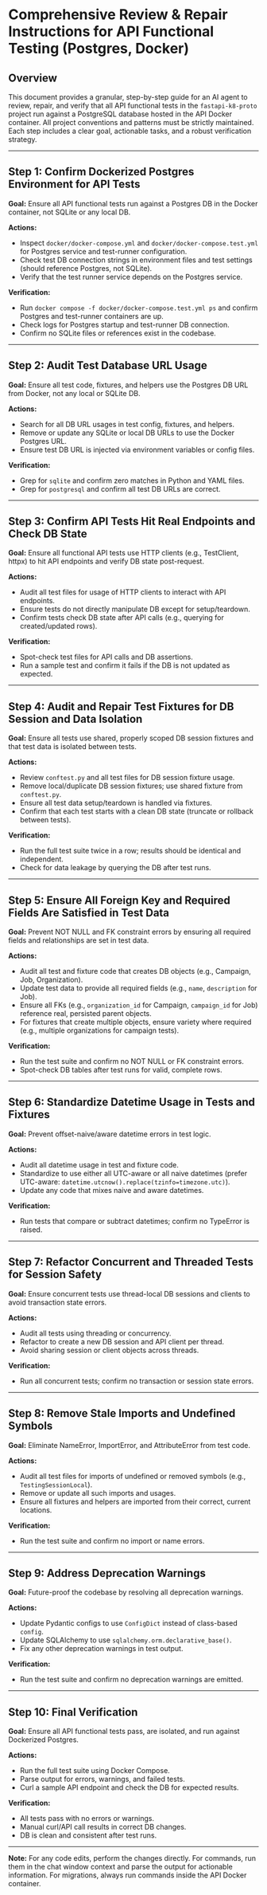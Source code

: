 # Comprehensive Review & Repair Instructions for API Functional Testing (Postgres, Docker)

## Overview
This document provides a granular, step-by-step guide for an AI agent to review, repair, and verify that all API functional tests in the `fastapi-k8-proto` project run against a PostgreSQL database hosted in the API Docker container. All project conventions and patterns must be strictly maintained. Each step includes a clear goal, actionable tasks, and a robust verification strategy.

---

## Step 1: Confirm Dockerized Postgres Environment for API Tests
**Goal:** Ensure all API functional tests run against a Postgres DB in the Docker container, not SQLite or any local DB.

**Actions:**
- Inspect `docker/docker-compose.yml` and `docker/docker-compose.test.yml` for Postgres service and test-runner configuration.
- Check test DB connection strings in environment files and test settings (should reference Postgres, not SQLite).
- Verify that the test runner service depends on the Postgres service.

**Verification:**
- Run `docker compose -f docker/docker-compose.test.yml ps` and confirm Postgres and test-runner containers are up.
- Check logs for Postgres startup and test-runner DB connection.
- Confirm no SQLite files or references exist in the codebase.

---

## Step 2: Audit Test Database URL Usage
**Goal:** Ensure all test code, fixtures, and helpers use the Postgres DB URL from Docker, not any local or SQLite DB.

**Actions:**
- Search for all DB URL usages in test config, fixtures, and helpers.
- Remove or update any SQLite or local DB URLs to use the Docker Postgres URL.
- Ensure test DB URL is injected via environment variables or config files.

**Verification:**
- Grep for `sqlite` and confirm zero matches in Python and YAML files.
- Grep for `postgresql` and confirm all test DB URLs are correct.

---

## Step 3: Confirm API Tests Hit Real Endpoints and Check DB State
**Goal:** Ensure all functional API tests use HTTP clients (e.g., TestClient, httpx) to hit API endpoints and verify DB state post-request.

**Actions:**
- Audit all test files for usage of HTTP clients to interact with API endpoints.
- Ensure tests do not directly manipulate DB except for setup/teardown.
- Confirm tests check DB state after API calls (e.g., querying for created/updated rows).

**Verification:**
- Spot-check test files for API calls and DB assertions.
- Run a sample test and confirm it fails if the DB is not updated as expected.

---

## Step 4: Audit and Repair Test Fixtures for DB Session and Data Isolation
**Goal:** Ensure all tests use shared, properly scoped DB session fixtures and that test data is isolated between tests.

**Actions:**
- Review `conftest.py` and all test files for DB session fixture usage.
- Remove local/duplicate DB session fixtures; use shared fixture from `conftest.py`.
- Ensure all test data setup/teardown is handled via fixtures.
- Confirm that each test starts with a clean DB state (truncate or rollback between tests).

**Verification:**
- Run the full test suite twice in a row; results should be identical and independent.
- Check for data leakage by querying the DB after test runs.

---

## Step 5: Ensure All Foreign Key and Required Fields Are Satisfied in Test Data
**Goal:** Prevent NOT NULL and FK constraint errors by ensuring all required fields and relationships are set in test data.

**Actions:**
- Audit all test and fixture code that creates DB objects (e.g., Campaign, Job, Organization).
- Update test data to provide all required fields (e.g., `name`, `description` for Job).
- Ensure all FKs (e.g., `organization_id` for Campaign, `campaign_id` for Job) reference real, persisted parent objects.
- For fixtures that create multiple objects, ensure variety where required (e.g., multiple organizations for campaign tests).

**Verification:**
- Run the test suite and confirm no NOT NULL or FK constraint errors.
- Spot-check DB tables after test runs for valid, complete rows.

---

## Step 6: Standardize Datetime Usage in Tests and Fixtures
**Goal:** Prevent offset-naive/aware datetime errors in test logic.

**Actions:**
- Audit all datetime usage in test and fixture code.
- Standardize to use either all UTC-aware or all naive datetimes (prefer UTC-aware: `datetime.utcnow().replace(tzinfo=timezone.utc)`).
- Update any code that mixes naive and aware datetimes.

**Verification:**
- Run tests that compare or subtract datetimes; confirm no TypeError is raised.

---

## Step 7: Refactor Concurrent and Threaded Tests for Session Safety
**Goal:** Ensure concurrent tests use thread-local DB sessions and clients to avoid transaction state errors.

**Actions:**
- Audit all tests using threading or concurrency.
- Refactor to create a new DB session and API client per thread.
- Avoid sharing session or client objects across threads.

**Verification:**
- Run all concurrent tests; confirm no transaction or session state errors.

---

## Step 8: Remove Stale Imports and Undefined Symbols
**Goal:** Eliminate NameError, ImportError, and AttributeError from test code.

**Actions:**
- Audit all test files for imports of undefined or removed symbols (e.g., `TestingSessionLocal`).
- Remove or update all such imports and usages.
- Ensure all fixtures and helpers are imported from their correct, current locations.

**Verification:**
- Run the test suite and confirm no import or name errors.

---

## Step 9: Address Deprecation Warnings
**Goal:** Future-proof the codebase by resolving all deprecation warnings.

**Actions:**
- Update Pydantic configs to use `ConfigDict` instead of class-based `config`.
- Update SQLAlchemy to use `sqlalchemy.orm.declarative_base()`.
- Fix any other deprecation warnings in test output.

**Verification:**
- Run the test suite and confirm no deprecation warnings are emitted.

---

## Step 10: Final Verification
**Goal:** Ensure all API functional tests pass, are isolated, and run against Dockerized Postgres.

**Actions:**
- Run the full test suite using Docker Compose.
- Parse output for errors, warnings, and failed tests.
- Curl a sample API endpoint and check the DB for expected results.

**Verification:**
- All tests pass with no errors or warnings.
- Manual curl/API call results in correct DB changes.
- DB is clean and consistent after test runs.

---

**Note:** For any code edits, perform the changes directly. For commands, run them in the chat window context and parse the output for actionable information. For migrations, always run commands inside the API Docker container. 